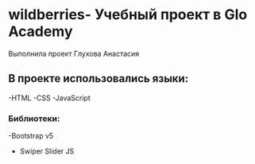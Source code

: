 # wildberries- Учебный проект в Glo Academy
Выполнила проект Глухова Анастасия
## В проекте использовались языки:
-HTML
-CSS
-JavaScript
### Библиотеки:
-Bootstrap v5
- Swiper Slider JS



